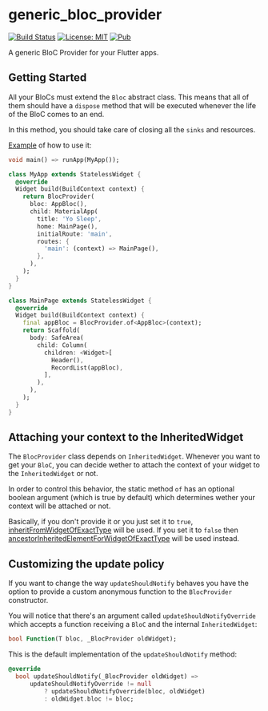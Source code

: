 # generic_bloc_provider

[![Build Status](https://travis-ci.org/robertohuertasm/generic_bloc_provider.svg?branch=master)](https://travis-ci.org/robertohuertasm/generic_bloc_provider) [![License: MIT](https://img.shields.io/badge/License-MIT-yellow.svg)](https://opensource.org/licenses/MIT) [![Pub](https://img.shields.io/pub/v/generic_bloc_provider.svg)](https://pub.dartlang.org/packages/generic_bloc_provider)

A generic BloC Provider for your Flutter apps.

## Getting Started

All your BloCs must extend the `Bloc` abstract class. This means that all of them should have a `dispose` method that will be executed whenever the life of the BloC comes to an end.

In this method, you should take care of closing all the `sinks` and resources.

[Example](example/example.dart) of how to use it:

```dart
void main() => runApp(MyApp());

class MyApp extends StatelessWidget {
  @override
  Widget build(BuildContext context) {
    return BlocProvider(
      bloc: AppBloc(),
      child: MaterialApp(
        title: 'Yo Sleep',
        home: MainPage(),
        initialRoute: 'main',
        routes: {
          'main': (context) => MainPage(),
        },
      ),
    );
  }
}

class MainPage extends StatelessWidget {
  @override
  Widget build(BuildContext context) {
    final appBloc = BlocProvider.of<AppBloc>(context);
    return Scaffold(
      body: SafeArea(
        child: Column(
          children: <Widget>[
            Header(),
            RecordList(appBloc),
          ],
        ),
      ),
    );
  }
}

```

## Attaching your context to the InheritedWidget

The `BlocProvider` class depends on `InheritedWidget`. Whenever you want to get your `BloC`, you can decide wether to attach the context of your widget to the `InheritedWidget` or not.

In order to control this behavior, the static method `of` has an optional boolean argument (which is true by default) which determines wether your context will be attached or not.

Basically, if you don't provide it or you just set it to `true`, [inheritFromWidgetOfExactType](https://docs.flutter.io/flutter/widgets/BuildContext/inheritFromWidgetOfExactType.html) will be used. If you set it to `false` then [ancestorInheritedElementForWidgetOfExactType](https://docs.flutter.io/flutter/widgets/BuildContext/ancestorInheritedElementForWidgetOfExactType.html) will be used instead.

## Customizing the update policy

If you want to change the way `updateShouldNotify` behaves you have the option to provide a custom anonymous function to the `BlocProvider` constructor.

You will notice that there's an argument called `updateShouldNotifyOverride` which accepts a function receiving a `BloC` and the internal `InheritedWidget`:

```dart
bool Function(T bloc, _BlocProvider oldWidget);
```

This is the default implementation of the `updateShouldNotify` method:

```dart
@override
  bool updateShouldNotify(_BlocProvider oldWidget) =>
      updateShouldNotifyOverride != null
          ? updateShouldNotifyOverride(bloc, oldWidget)
          : oldWidget.bloc != bloc;
```
